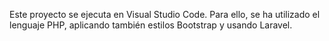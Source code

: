 Este proyecto se ejecuta en Visual Studio Code. Para ello, se ha utilizado el lenguaje PHP, aplicando también estilos Bootstrap y usando Laravel.